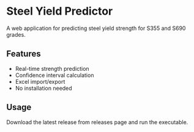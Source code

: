 # Steel Yield Predictor

A web application for predicting steel yield strength for S355 and S690 grades.

## Features
- Real-time strength prediction
- Confidence interval calculation
- Excel import/export
- No installation needed

## Usage
Download the latest release from releases page and run the executable.